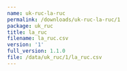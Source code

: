 ```yaml
---
name: uk-ruc-la-ruc
permalink: /downloads/uk-ruc-la-ruc/1
package: uk_ruc
title: la_ruc
filename: la_ruc.csv
version: '1'
full_version: 1.1.0
file: /data/uk_ruc/1/la_ruc.csv
---
```

